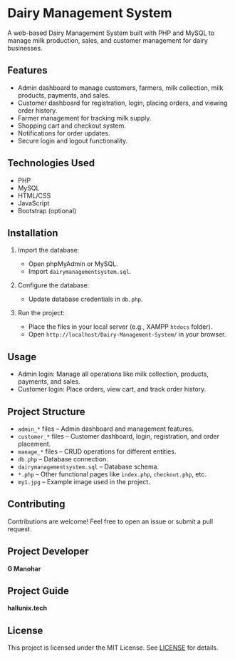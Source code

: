 # Dairy Management System

A web-based Dairy Management System built with PHP and MySQL to manage milk production, sales, and customer management for dairy businesses.

## Features

- Admin dashboard to manage customers, farmers, milk collection, milk products, payments, and sales.
- Customer dashboard for registration, login, placing orders, and viewing order history.
- Farmer management for tracking milk supply.
- Shopping cart and checkout system.
- Notifications for order updates.
- Secure login and logout functionality.

## Technologies Used

- PHP
- MySQL
- HTML/CSS
- JavaScript
- Bootstrap (optional)

## Installation

1. Import the database:
   - Open phpMyAdmin or MySQL.
   - Import `dairymanagementsystem.sql`.

2. Configure the database:
   - Update database credentials in `db.php`.

3. Run the project:
   - Place the files in your local server (e.g., XAMPP `htdocs` folder).
   - Open `http://localhost/Dairy-Management-System/` in your browser.

## Usage

- Admin login: Manage all operations like milk collection, products, payments, and sales.
- Customer login: Place orders, view cart, and track order history.

## Project Structure

- `admin_*` files – Admin dashboard and management features.
- `customer_*` files – Customer dashboard, login, registration, and order placement.
- `manage_*` files – CRUD operations for different entities.
- `db.php` – Database connection.
- `dairymanagementsystem.sql` – Database schema.
- `*.php` – Other functional pages like `index.php`, `checkout.php`, etc.
- `my1.jpg` – Example image used in the project.

## Contributing

Contributions are welcome! Feel free to open an issue or submit a pull request.

## Project Developer

**G Manohar**

## Project Guide 

**hallunix.tech**

## License

This project is licensed under the MIT License. See [LICENSE](LICENSE) for details.
